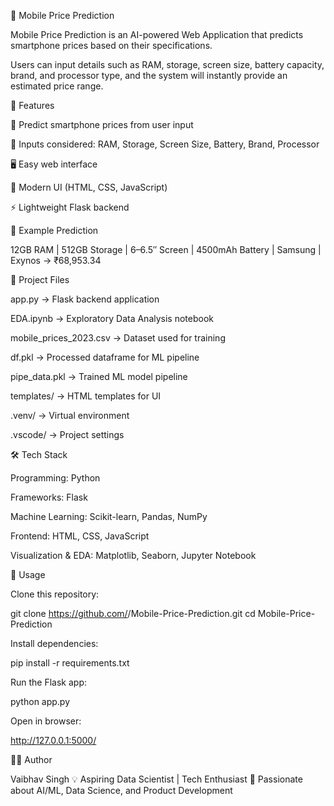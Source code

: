 📱 Mobile Price Prediction

Mobile Price Prediction is an AI-powered Web Application that predicts smartphone prices based on their specifications.

Users can input details such as RAM, storage, screen size, battery capacity, brand, and processor type, and the system will instantly provide an estimated price range.


🚀 Features

🔮 Predict smartphone prices from user input

🧾 Inputs considered: RAM, Storage, Screen Size, Battery, Brand, Processor

🖥️ Easy web interface

🎨 Modern UI (HTML, CSS, JavaScript)

⚡ Lightweight Flask backend

📌 Example Prediction

12GB RAM | 512GB Storage | 6–6.5″ Screen | 4500mAh Battery | Samsung | Exynos → ₹68,953.34

📂 Project Files

app.py → Flask backend application

EDA.ipynb → Exploratory Data Analysis notebook

mobile_prices_2023.csv → Dataset used for training

df.pkl → Processed dataframe for ML pipeline

pipe_data.pkl → Trained ML model pipeline

templates/ → HTML templates for UI

.venv/ → Virtual environment

.vscode/ → Project settings

🛠️ Tech Stack

Programming: Python

Frameworks: Flask

Machine Learning: Scikit-learn, Pandas, NumPy

Frontend: HTML, CSS, JavaScript

Visualization & EDA: Matplotlib, Seaborn, Jupyter Notebook

📌 Usage

Clone this repository:

git clone https://github.com/<your-username>/Mobile-Price-Prediction.git
cd Mobile-Price-Prediction


Install dependencies:

pip install -r requirements.txt


Run the Flask app:

python app.py


Open in browser:

http://127.0.0.1:5000/

👨‍💻 Author

Vaibhav Singh
💡 Aspiring Data Scientist | Tech Enthusiast
📌 Passionate about AI/ML, Data Science, and Product Development
